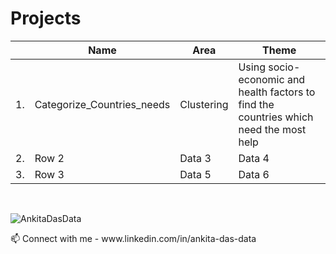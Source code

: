 
# Projects  
<div align="center">
  
| | Name | Area | Theme | 
|-|----------|----------|----------|
|1.| Categorize_Countries_needs   | Clustering   | Using socio-economic and health factors to find the countries which need the most help |
|2.| Row 2    | Data 3   | Data 4   |
|3.| Row 3    | Data 5   | Data 6   |

</div>

<br>  
<p align="left"> <img src="https://komarev.com/ghpvc/?username=AnkitaDasData&label=Profile%20views&color=lightgrey&style=flat" alt="AnkitaDasData" /> </p>
📫 Connect with me - www.linkedin.com/in/ankita-das-data



